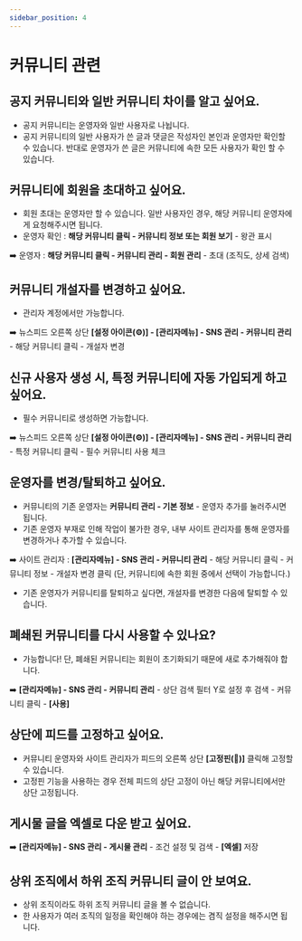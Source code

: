 ```yaml
---
sidebar_position: 4
---
```


# 커뮤니티 관련


## 공지 커뮤니티와 일반 커뮤니티 차이를 알고 싶어요.

- 공지 커뮤니티는 운영자와 일반 사용자로 나뉩니다.
- 공지 커뮤니티의 일반 사용자가 쓴 글과 댓글은 작성자인 본인과 운영자만 확인할 수 있습니다. 반대로 운영자가 쓴 글은 커뮤니티에 속한 모든 사용자가 확인 할 수 있습니다.


## 커뮤니티에 회원을 초대하고 싶어요.

- 회원 초대는 운영자만 할 수 있습니다. 일반 사용자인 경우, 해당 커뮤니티 운영자에게 요청해주시면 됩니다.
- 운영자 확인 : **해당 커뮤니티 클릭 - 커뮤니티 정보 또는 회원 보기** - 왕관 표시

➡️ 운영자 : **해당 커뮤니티 클릭 - 커뮤니티 관리 - 회원 관리** - 초대 (조직도, 상세 검색)


## 커뮤니티 개설자를 변경하고 싶어요.

- 관리자 계정에서만 가능합니다.

➡️ 뉴스피드 오른쪽 상단 **[설정 아이콘(⚙️)] - [관리자메뉴] - SNS 관리 - 커뮤니티 관리** - 해당 커뮤니티 클릭 - 개설자 변경 


## 신규 사용자 생성 시, 특정 커뮤니티에 자동 가입되게 하고 싶어요.

- 필수 커뮤니티로 생성하면 가능합니다.

 ➡️ 뉴스피드 오른쪽 상단 **[설정 아이콘(⚙️)] - [관리자메뉴] - SNS 관리 - 커뮤니티 관리** - 특정 커뮤니티 클릭 - 필수 커뮤니티 사용 체크


## 운영자를 변경/탈퇴하고 싶어요.

- 커뮤니티의 기존 운영자는 **커뮤니티 관리 - 기본 정보** - 운영자 추가를 눌러주시면 됩니다.
- 기존 운영자 부재로 인해 작업이 불가한 경우, 내부 사이트 관리자를 통해 운영자를 변경하거나 추가할 수 있습니다.

 ➡️ 사이트 관리자  :  **[관리자메뉴] - SNS 관리 - 커뮤니티 관리** - 해당 커뮤니티 클릭 - 커뮤니티 정보 - 개설자 변경 클릭 (단, 커뮤니티에 속한 회원 중에서 선택이 가능합니다.)

- 기존 운영자가 커뮤니티를 탈퇴하고 싶다면, 개설자를 변경한 다음에 탈퇴할 수 있습니다.


## 폐쇄된 커뮤니티를 다시 사용할 수 있나요?

- 가능합니다! 단, 폐쇄된 커뮤니티는 회원이 초기화되기 때문에 새로 추가해줘야 합니다.

 ➡️ **[관리자메뉴] - SNS 관리 - 커뮤니티 관리** - 상단 검색 필터 Y로 설정 후 검색 - 커뮤니티 클릭 - **[사용]**


## 상단에 피드를 고정하고 싶어요.

- 커뮤니티 운영자와 사이트 관리자가 피드의 오른쪽 상단 **[고정핀(📌)]** 클릭해 고정할 수 있습니다.
- 고정핀 기능을 사용하는 경우 전체 피드의 상단 고정이 아닌 해당 커뮤니티에서만 상단 고정됩니다.


## 게시물 글을 엑셀로 다운 받고 싶어요.

➡️ **[관리자메뉴] - SNS 관리 - 게시물 관리** - 조건 설정 및 검색 - **[엑셀]** 저장


## 상위 조직에서 하위 조직 커뮤니티 글이 안 보여요.

- 상위 조직이라도 하위 조직 커뮤니티 글을 볼 수 없습니다.
- 한 사용자가 여러 조직의 일정을 확인해야 하는 경우에는 겸직 설정을 해주시면 됩니다.